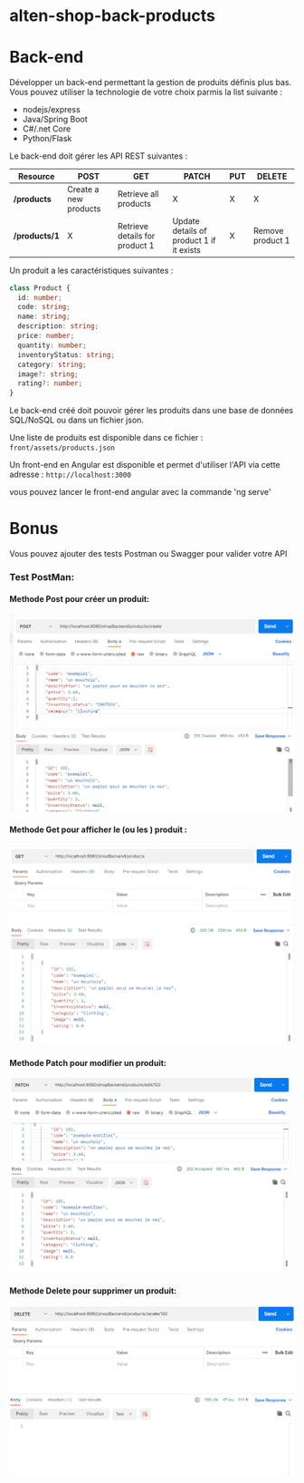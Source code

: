 # alten-shop-back-products
# Back-end

Développer un back-end permettant la gestion de produits définis plus bas. Vous pouvez utiliser la technologie de votre choix parmis la list suivante :

- nodejs/express
- Java/Spring Boot
- C#/.net Core
- Python/Flask

Le back-end doit gérer les API REST suivantes : 

| Resource           | POST                  | GET                            | PATCH                                    | PUT | DELETE           |
| ------------------ | --------------------- | ------------------------------ | ---------------------------------------- | --- | ---------------- |
| **/products**      | Create a new products | Retrieve all products          | X                                        | X   |     X            |
| **/products/1**    | X                     | Retrieve details for product 1 | Update details of product 1 if it exists | X   | Remove product 1 |

Un produit a les caractéristiques suivantes : 

``` typescript
class Product {
  id: number;
  code: string;
  name: string;
  description: string;
  price: number;
  quantity: number;
  inventoryStatus: string;
  category: string;
  image?: string;
  rating?: number;
}
```

Le back-end créé doit pouvoir gérer les produits dans une base de données SQL/NoSQL ou dans un fichier json.

Une liste de produits est disponible dans ce fichier : `front/assets/products.json`

Un front-end en Angular est disponible et permet d'utiliser l'API via cette adresse : `http://localhost:3000`

vous pouvez lancer le front-end angular avec la commande 'ng serve'

# Bonus

Vous pouvez ajouter des tests Postman ou Swagger pour valider votre API
### Test PostMan:
#### Methode Post pour créer un produit:
![img.png](img.png)

#### Methode Get pour afficher le (ou les ) produit :
![img_1.png](img_1.png)

#### Methode Patch pour modifier un produit:
![img_2.png](img_2.png)

#### Methode Delete pour supprimer un produit:
![img_3.png](img_3.png)
